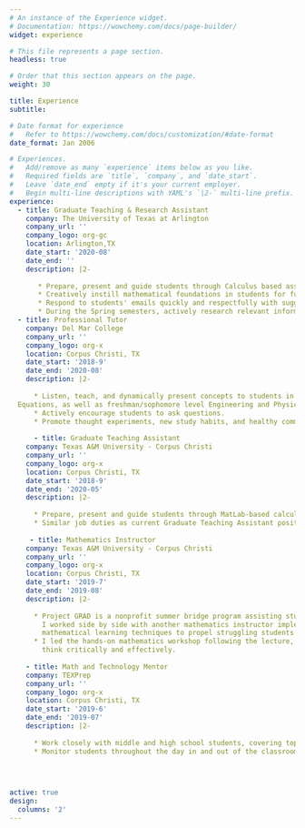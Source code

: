 ```yaml
---
# An instance of the Experience widget.
# Documentation: https://wowchemy.com/docs/page-builder/
widget: experience

# This file represents a page section.
headless: true

# Order that this section appears on the page.
weight: 30

title: Experience
subtitle:

# Date format for experience
#   Refer to https://wowchemy.com/docs/customization/#date-format
date_format: Jan 2006

# Experiences.
#   Add/remove as many `experience` items below as you like.
#   Required fields are `title`, `company`, and `date_start`.
#   Leave `date_end` empty if it's your current employer.
#   Begin multi-line descriptions with YAML's `|2-` multi-line prefix.
experience:
  - title: Graduate Teaching & Research Assistant
    company: The University of Texas at Arlington
    company_url: ''
    company_logo: org-gc
    location: Arlington,TX
    date_start: '2020-08'
    date_end: ''
    description: |2-
    
       * Prepare, present and guide students through Calculus based assignments.
       * Creatively instill mathematical foundations in students for future mathematics and science classes.
       * Respond to students' emails quickly and respectfully with suggestions and actions necessary to complete.
       * During the Spring semesters, actively research relevant information pertaining to dissertation topic.
  - title: Professional Tutor
    company: Del Mar College
    company_url: ''
    company_logo: org-x
    location: Corpus Christi, TX
    date_start: '2018-9'
    date_end: '2020-08'
    description: |2-
    
      * Listen, teach, and dynamically present concepts to students in Elementary Algebra to Differential
  Equations, as well as freshman/sophomore level Engineering and Physics.
      * Actively encourage students to ask questions.
      * Promote thought experiments, new study habits, and healthy communication skills.
      
      - title: Graduate Teaching Assistant
    company: Texas A&M University - Corpus Christi
    company_url: ''
    company_logo: org-x
    location: Corpus Christi, TX
    date_start: '2018-9'
    date_end: '2020-05'
    description: |2-
    
      * Prepare, present and guide students through MatLab-based calculus labs.
      * Similar job duties as current Graduate Teaching Assistant position.
     
     - title: Mathematics Instructor
    company: Texas A&M University - Corpus Christi
    company_url: ''
    company_logo: org-x
    location: Corpus Christi, TX
    date_start: '2019-7'
    date_end: '2019-08'
    description: |2-
    
      * Project GRAD is a nonprofit summer bridge program assisting students in Mathematics and English.
        I worked side by side with another mathematics instructor implementing various styles of hands-on
        mathematical learning techniques to propel struggling students to new heights.
      * I led the hands-on mathematics workshop following the lecture, engaging and challenging students to
        think critically and effectively.
        
    - title: Math and Technology Mentor
    company: TEXPrep
    company_url: ''
    company_logo: org-x
    location: Corpus Christi, TX
    date_start: '2019-6'
    date_end: '2019-07'
    description: |2-
    
      * Work closely with middle and high school students, covering topics in logic, physics, modular               arithmetic, introductory group theory, statistics, engineering and design, as well as technical and         professional writing.
      * Monitor students throughout the day in and out of the classroom.
        
      


active: true
design:
  columns: '2'
---
```

